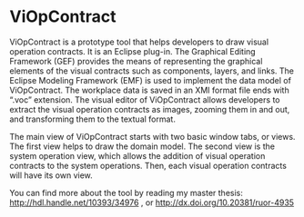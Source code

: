 # ViOpContract
ViOpContract is a prototype tool that helps developers to draw visual operation contracts. It is an Eclipse plug-in. The Graphical Editing Framework (GEF) provides the means of representing the graphical elements of the visual contracts such as components, layers, and links. The Eclipse Modeling Framework (EMF) is used to implement the data model of ViOpContract. The workplace data is saved in an XMI format file ends with “.voc” extension. The visual editor of ViOpContract allows developers to extract the visual operation contracts as images, zooming them in and out, and transforming them to the textual format.

The main view of ViOpContract starts with two basic window tabs, or views. The first view helps to draw the domain model. The second view is the system operation view, which allows the addition of visual operation contracts to the system operations. Then, each visual operation contracts will have its own view. 

You can find more about the tool by reading my master thesis: http://hdl.handle.net/10393/34976 , or http://dx.doi.org/10.20381/ruor-4935
